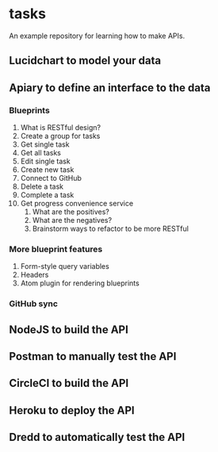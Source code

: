 # tasks
An example repository for learning how to make APIs.

## Lucidchart to model your data

## Apiary to define an interface to the data

### Blueprints
1. What is RESTful design?
1. Create a group for tasks
2. Get single task
3. Get all tasks
4. Edit single task
5. Create new task
6. Connect to GitHub
7. Delete a task
8. Complete a task
9. Get progress convenience service
    1. What are the positives?
    2. What are the negatives?
    3. Brainstorm ways to refactor to be more RESTful

### More blueprint features
1. Form-style query variables 
2. Headers
3. Atom plugin for rendering blueprints

### GitHub sync

## NodeJS to build the API

## Postman to manually test the API

## CircleCI to build the API

## Heroku to deploy the API

## Dredd to automatically test the API
